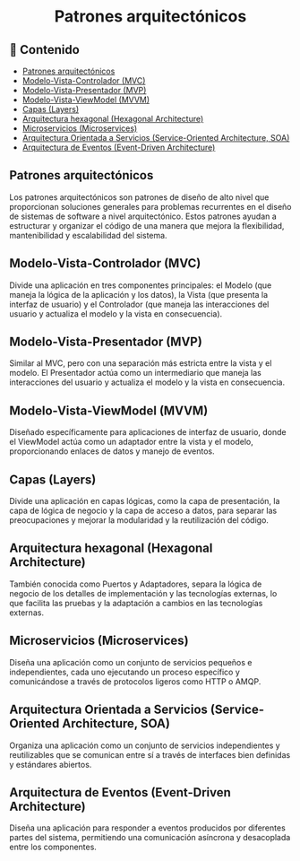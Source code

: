 <h1 align="center">Patrones arquitectónicos</h1>

<h2>📑 Contenido</h2>

- [Patrones arquitectónicos](#patrones-arquitectónicos)
- [Modelo-Vista-Controlador (MVC)](#modelo-vista-controlador-mvc)
- [Modelo-Vista-Presentador (MVP)](#modelo-vista-presentador-mvp)
- [Modelo-Vista-ViewModel (MVVM)](#modelo-vista-viewmodel-mvvm)
- [Capas (Layers)](#capas-layers)
- [Arquitectura hexagonal (Hexagonal Architecture)](#arquitectura-hexagonal-hexagonal-architecture)
- [Microservicios (Microservices)](#microservicios-microservices)
- [Arquitectura Orientada a Servicios (Service-Oriented Architecture, SOA)](#arquitectura-orientada-a-servicios-service-oriented-architecture-soa)
- [Arquitectura de Eventos (Event-Driven Architecture)](#arquitectura-de-eventos-event-driven-architecture)

## Patrones arquitectónicos

Los patrones arquitectónicos son patrones de diseño de alto nivel que proporcionan soluciones generales para problemas recurrentes en el diseño de sistemas de software a nivel arquitectónico. Estos patrones ayudan a estructurar y organizar el código de una manera que mejora la flexibilidad, mantenibilidad y escalabilidad del sistema.

## Modelo-Vista-Controlador (MVC)

Divide una aplicación en tres componentes principales: el Modelo (que maneja la lógica de la aplicación y los datos), la Vista (que presenta la interfaz de usuario) y el Controlador (que maneja las interacciones del usuario y actualiza el modelo y la vista en consecuencia).

## Modelo-Vista-Presentador (MVP)

Similar al MVC, pero con una separación más estricta entre la vista y el modelo. El Presentador actúa como un intermediario que maneja las interacciones del usuario y actualiza el modelo y la vista en consecuencia.

## Modelo-Vista-ViewModel (MVVM)

Diseñado específicamente para aplicaciones de interfaz de usuario, donde el ViewModel actúa como un adaptador entre la vista y el modelo, proporcionando enlaces de datos y manejo de eventos.

## Capas (Layers)

Divide una aplicación en capas lógicas, como la capa de presentación, la capa de lógica de negocio y la capa de acceso a datos, para separar las preocupaciones y mejorar la modularidad y la reutilización del código.

## Arquitectura hexagonal (Hexagonal Architecture)

También conocida como Puertos y Adaptadores, separa la lógica de negocio de los detalles de implementación y las tecnologías externas, lo que facilita las pruebas y la adaptación a cambios en las tecnologías externas.

## Microservicios (Microservices)

Diseña una aplicación como un conjunto de servicios pequeños e independientes, cada uno ejecutando un proceso específico y comunicándose a través de protocolos ligeros como HTTP o AMQP.

## Arquitectura Orientada a Servicios (Service-Oriented Architecture, SOA)

Organiza una aplicación como un conjunto de servicios independientes y reutilizables que se comunican entre sí a través de interfaces bien definidas y estándares abiertos.

## Arquitectura de Eventos (Event-Driven Architecture)

Diseña una aplicación para responder a eventos producidos por diferentes partes del sistema, permitiendo una comunicación asíncrona y desacoplada entre los componentes.
